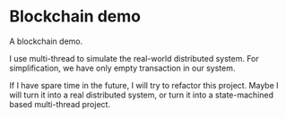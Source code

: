 # Blockchain demo

A blockchain demo. 

I use multi-thread to simulate the real-world distributed system. For simplification, we have only empty transaction in our system. 

If I have spare time in the future, I will try to refactor this project. Maybe I will turn it into a real distributed system, or turn it into a state-machined based multi-thread project. 
